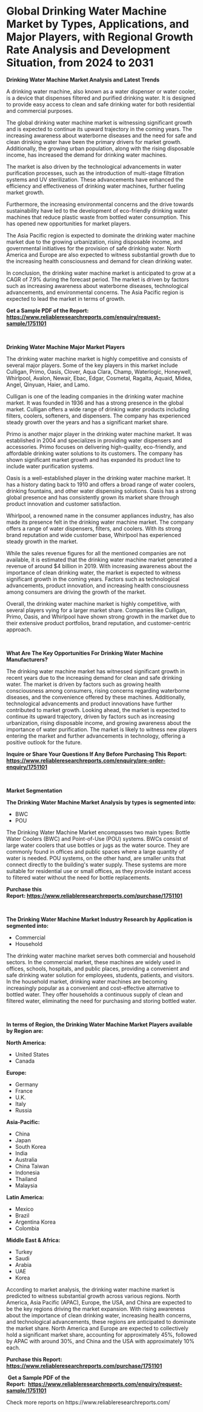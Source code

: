 <p><h1>Global Drinking Water Machine Market by Types, Applications, and Major Players, with Regional Growth Rate Analysis and Development Situation, from 2024 to 2031</h1></p><p><strong>Drinking Water Machine Market Analysis and Latest Trends</strong></p>
<p><p>A drinking water machine, also known as a water dispenser or water cooler, is a device that dispenses filtered and purified drinking water. It is designed to provide easy access to clean and safe drinking water for both residential and commercial purposes.</p><p>The global drinking water machine market is witnessing significant growth and is expected to continue its upward trajectory in the coming years. The increasing awareness about waterborne diseases and the need for safe and clean drinking water have been the primary drivers for market growth. Additionally, the growing urban population, along with the rising disposable income, has increased the demand for drinking water machines.</p><p>The market is also driven by the technological advancements in water purification processes, such as the introduction of multi-stage filtration systems and UV sterilization. These advancements have enhanced the efficiency and effectiveness of drinking water machines, further fueling market growth.</p><p>Furthermore, the increasing environmental concerns and the drive towards sustainability have led to the development of eco-friendly drinking water machines that reduce plastic waste from bottled water consumption. This has opened new opportunities for market players.</p><p>The Asia Pacific region is expected to dominate the drinking water machine market due to the growing urbanization, rising disposable income, and governmental initiatives for the provision of safe drinking water. North America and Europe are also expected to witness substantial growth due to the increasing health consciousness and demand for clean drinking water.</p><p>In conclusion, the drinking water machine market is anticipated to grow at a CAGR of 7.9% during the forecast period. The market is driven by factors such as increasing awareness about waterborne diseases, technological advancements, and environmental concerns. The Asia Pacific region is expected to lead the market in terms of growth.</p></p>
<p><strong>Get a Sample PDF of the Report:&nbsp; <a href="https://www.reliableresearchreports.com/enquiry/request-sample/1751101">https://www.reliableresearchreports.com/enquiry/request-sample/1751101</a></strong></p>
<p>&nbsp;</p>
<p><strong>Drinking Water Machine Major Market Players</strong></p>
<p><p>The drinking water machine market is highly competitive and consists of several major players. Some of the key players in this market include Culligan, Primo, Oasis, Clover, Aqua Clara, Champ, Waterlogic, Honeywell, Whirlpool, Avalon, Newair, Ebac, Edgar, Cosmetal, Ragalta, Aquaid, Midea, Angel, Qinyuan, Haier, and Lamo.</p><p>Culligan is one of the leading companies in the drinking water machine market. It was founded in 1936 and has a strong presence in the global market. Culligan offers a wide range of drinking water products including filters, coolers, softeners, and dispensers. The company has experienced steady growth over the years and has a significant market share.</p><p>Primo is another major player in the drinking water machine market. It was established in 2004 and specializes in providing water dispensers and accessories. Primo focuses on delivering high-quality, eco-friendly, and affordable drinking water solutions to its customers. The company has shown significant market growth and has expanded its product line to include water purification systems.</p><p>Oasis is a well-established player in the drinking water machine market. It has a history dating back to 1910 and offers a broad range of water coolers, drinking fountains, and other water dispensing solutions. Oasis has a strong global presence and has consistently grown its market share through product innovation and customer satisfaction.</p><p>Whirlpool, a renowned name in the consumer appliances industry, has also made its presence felt in the drinking water machine market. The company offers a range of water dispensers, filters, and coolers. With its strong brand reputation and wide customer base, Whirlpool has experienced steady growth in the market.</p><p>While the sales revenue figures for all the mentioned companies are not available, it is estimated that the drinking water machine market generated a revenue of around $4 billion in 2019. With increasing awareness about the importance of clean drinking water, the market is expected to witness significant growth in the coming years. Factors such as technological advancements, product innovation, and increasing health consciousness among consumers are driving the growth of the market.</p><p>Overall, the drinking water machine market is highly competitive, with several players vying for a larger market share. Companies like Culligan, Primo, Oasis, and Whirlpool have shown strong growth in the market due to their extensive product portfolios, brand reputation, and customer-centric approach.</p></p>
<p>&nbsp;</p>
<p><strong>What Are The Key Opportunities For Drinking Water Machine Manufacturers?</strong></p>
<p><p>The drinking water machine market has witnessed significant growth in recent years due to the increasing demand for clean and safe drinking water. The market is driven by factors such as growing health consciousness among consumers, rising concerns regarding waterborne diseases, and the convenience offered by these machines. Additionally, technological advancements and product innovations have further contributed to market growth. Looking ahead, the market is expected to continue its upward trajectory, driven by factors such as increasing urbanization, rising disposable income, and growing awareness about the importance of water purification. The market is likely to witness new players entering the market and further advancements in technology, offering a positive outlook for the future.</p></p>
<p><strong>Inquire or Share Your Questions If Any Before Purchasing This Report: <a href="https://www.reliableresearchreports.com/enquiry/pre-order-enquiry/1751101">https://www.reliableresearchreports.com/enquiry/pre-order-enquiry/1751101</a></strong></p>
<p>&nbsp;</p>
<p><strong>Market Segmentation</strong></p>
<p><strong>The Drinking Water Machine Market Analysis by types is segmented into:</strong></p>
<p><ul><li>BWC</li><li>POU</li></ul></p>
<p><p>The Drinking Water Machine Market encompasses two main types: Bottle Water Coolers (BWC) and Point-of-Use (POU) systems. BWCs consist of large water coolers that use bottles or jugs as the water source. They are commonly found in offices and public spaces where a large quantity of water is needed. POU systems, on the other hand, are smaller units that connect directly to the building's water supply. These systems are more suitable for residential use or small offices, as they provide instant access to filtered water without the need for bottle replacements.</p></p>
<p><strong>Purchase this Report:&nbsp;<a href="https://www.reliableresearchreports.com/purchase/1751101">https://www.reliableresearchreports.com/purchase/1751101</a></strong></p>
<p>&nbsp;</p>
<p><strong>The Drinking Water Machine Market Industry Research by Application is segmented into:</strong></p>
<p><ul><li>Commercial</li><li>Household</li></ul></p>
<p><p>The drinking water machine market serves both commercial and household sectors. In the commercial market, these machines are widely used in offices, schools, hospitals, and public places, providing a convenient and safe drinking water solution for employees, students, patients, and visitors. In the household market, drinking water machines are becoming increasingly popular as a convenient and cost-effective alternative to bottled water. They offer households a continuous supply of clean and filtered water, eliminating the need for purchasing and storing bottled water.</p></p>
<p>&nbsp;</p>
<p><strong>In terms of Region, the Drinking Water Machine Market Players available by Region are:</strong></p>
<p>
    <p> <strong> North America: </strong>
        <ul>
            <li>United States</li>
            <li>Canada</li>
        </ul>
        </p> 
    <p> <strong> Europe: </strong>
        <ul>
            <li>Germany</li>
            <li>France</li>
            <li>U.K.</li>
            <li>Italy</li>
            <li>Russia</li>
        </ul>
        </p> 
    <p> <strong> Asia-Pacific: </strong>
        <ul>
            <li>China</li>
            <li>Japan</li>
            <li>South Korea</li>
            <li>India</li>
            <li>Australia</li>
            <li>China Taiwan</li>
            <li>Indonesia</li>
            <li>Thailand</li>
            <li>Malaysia</li>
        </ul>
        </p> 
    <p> <strong> Latin America: </strong>
        <ul>
            <li>Mexico</li>
            <li>Brazil</li>
            <li>Argentina Korea</li>
            <li>Colombia</li>
        </ul>
        </p> 
    <p> <strong> Middle East & Africa: </strong>
        <ul>
            <li>Turkey</li>
            <li>Saudi</li>
            <li>Arabia</li>
            <li>UAE</li>
            <li>Korea</li>
        </ul>
    </p>
    </p>
<p><p>According to market analysis, the drinking water machine market is predicted to witness substantial growth across various regions. North America, Asia Pacific (APAC), Europe, the USA, and China are expected to be the key regions driving the market expansion. With rising awareness about the importance of clean drinking water, increasing health concerns, and technological advancements, these regions are anticipated to dominate the market share. North America and Europe are expected to collectively hold a significant market share, accounting for approximately 45%, followed by APAC with around 30%, and China and the USA with approximately 10% each.</p></p>
<p><strong>Purchase this Report: <a href="https://www.reliableresearchreports.com/purchase/1751101">https://www.reliableresearchreports.com/purchase/1751101</a></strong></p>
<p>&nbsp;<strong>Get a Sample PDF of the Report:&nbsp;&nbsp;<a href="https://www.reliableresearchreports.com/enquiry/request-sample/1751101">https://www.reliableresearchreports.com/enquiry/request-sample/1751101</a></strong></p>
<p><strong></strong></p>
<p>Check more reports on https://www.reliableresearchreports.com/</p>